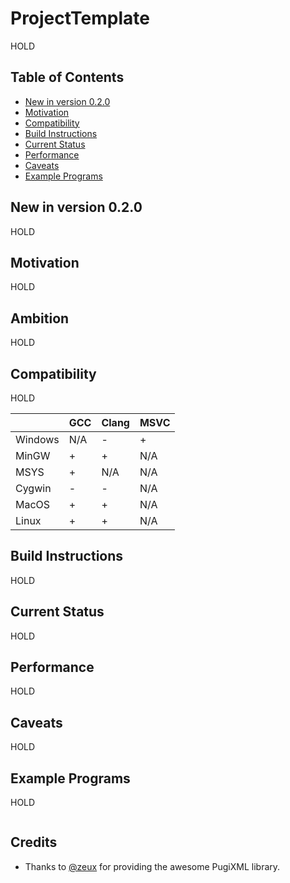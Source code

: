 # ProjectTemplate
HOLD

## Table of Contents

- [New in version 0.2.0](#new-in-version-020)
- [Motivation](#motivation)
- [Compatibility](#compatibility)
- [Build Instructions](#build-instructions)
- [Current Status](#current-status)
- [Performance](#performance)
- [Caveats](#caveats)
- [Example Programs](#example-programs)

## New in version 0.2.0
HOLD

## Motivation
HOLD

## Ambition
HOLD

## Compatibility
HOLD

|         | GCC | Clang | MSVC |
|:--------|:----|:------|:-----|
| Windows | N/A | -     | +    |
| MinGW   | +   | +     | N/A  |
| MSYS    | +   | N/A   | N/A  |
| Cygwin  | -   | -     | N/A  |
| MacOS   | +   | +     | N/A  |
| Linux   | +   | +     | N/A  |


## Build Instructions
HOLD

## Current Status
HOLD

## Performance
HOLD

## Caveats
HOLD
  
## Example Programs
HOLD
  
```cpp
```

## Credits

- Thanks to [@zeux](https://github.com/zeux) for providing the awesome PugiXML library.